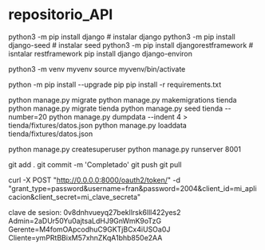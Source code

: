 # repositorio_API
python3 -m pip install django # instalar django
python3 -m pip install django-seed # instalar seed
python3 -m pip install djangorestframework # isntalar restframework
pip install django django-environ


python3 -m venv myvenv
source myvenv/bin/activate

python -m pip install --upgrade pip
pip install -r requirements.txt

python manage.py migrate
python manage.py makemigrations tienda
python manage.py migrate tienda
python manage.py seed tienda --number=20
python manage.py dumpdata --indent 4 > tienda/fixtures/datos.json
python manage.py loaddata tienda/fixtures/datos.json

python manage.py createsuperuser
python manage.py runserver 8001

git add . git commit -m 'Completado' git push git pull

curl -X POST "http://0.0.0.0:8000/oauth2/token/" -d "grant_type=password&username=fran&password=2004&client_id=mi_aplicacion&client_secret=mi_clave_secreta"

clave de sesion: 0v8dnhvueyq27bekllrsk6lll422yes2
Admin=2aDUr50Yu0ajtsaLdHJ9GnWmK9oTzG
Gerente=M4fomOApcodhuC9GKTjBCx4iUSOa0J
Cliente=ymPRtBBixM57xhnZKqA1bhb850e2AA